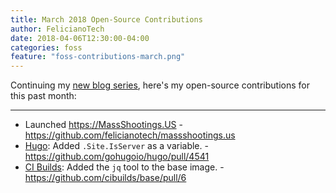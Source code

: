 ```yaml
---
title: March 2018 Open-Source Contributions
author: FelicianoTech
date: 2018-04-06T12:30:00-04:00
categories: foss
feature: "foss-contributions-march.png"
---
```


Continuing my [new blog series][1], here's my open-source contributions for this past month:

[1]: /blog/january-20177-foss-contributions/

---

- Launched <https://MassShootings.US> - <https://github.com/felicianotech/massshootings.us>
- [Hugo][hugo]: Added `.Site.IsServer` as a variable. - <https://github.com/gohugoio/hugo/pull/4541>
- [CI Builds](https://github.com/cibuilds/): Added the `jq` tool to the base image. - <https://github.com/cibuilds/base/pull/6>



[hugo]: https://gohugo.io/
